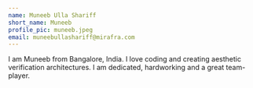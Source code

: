 ```yaml
---
name: Muneeb Ulla Shariff
short_name: Muneeb
profile_pic: muneeb.jpeg
email: muneebullashariff@mirafra.com
---
```


I am Muneeb from Bangalore, India. I love coding and creating aesthetic verification architectures. I am dedicated, hardworking and a great team-player.
